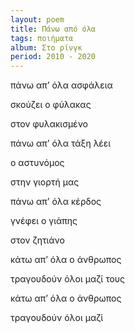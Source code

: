 ```yaml
---
layout: poem
title: Πάνω από όλα
tags: ποιήματα
album: Στο ρίνγκ
period: 2010 - 2020
---
```


πάνω απ’ όλα ασφάλεια

σκούζει ο φύλακας

στον φυλακισμένο

πάνω απ’ όλα τάξη λέει

ο αστυνόμος

στην γιορτή μας

πάνω απ’ όλα κέρδος

γνέφει ο γιάπης

στον ζητιάνο

κάτω απ’ όλα ο άνθρωπος

τραγουδούν όλοι μαζί τους

κάτω απ’ όλα ο άνθρωπος

τραγουδούν όλοι μαζί
